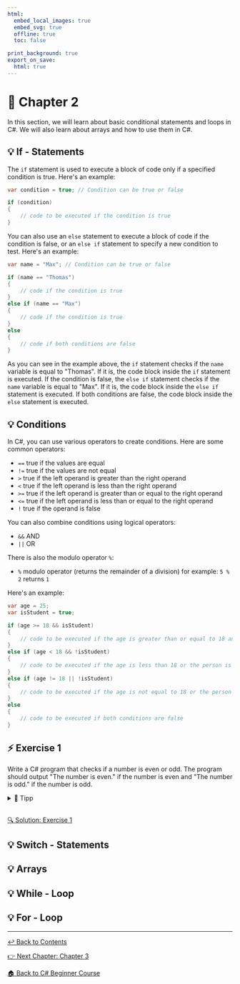 ```yaml
---
html:
  embed_local_images: true
  embed_svg: true
  offline: true
  toc: false

print_background: true
export_on_save:
  html: true
---
```


# 📖 Chapter 2
In this section, we will learn about basic conditional statements and loops in C#. We will also learn about arrays and how to use them in C#.

## 💡 If - Statements
The `if` statement is used to execute a block of code only if a specified condition is true. Here's an example:

``` csharp
var condition = true; // Condition can be true or false

if (condition)
{
    // code to be executed if the condition is true
}
```

You can also use an `else` statement to execute a block of code if the condition is false, or an `else if` statement to specify a new condition to test. Here's an example:

``` csharp
var name = "Max"; // Condition can be true or false

if (name == "Thomas")
{
    // code if the condition is true
}
else if (name == "Max")
{
    // code if the condition is true
}
else
{
    // code if both conditions are false
}
```

As you can see in the example above, the `if` statement checks if the `name` variable is equal to "Thomas". If it is, the code block inside the `if` statement is executed. If the condition is false, the `else if` statement checks if the `name` variable is equal to "Max". If it is, the code block inside the `else if` statement is executed. If both conditions are false, the code block inside the `else` statement is executed.

## 💡 Conditions
In C#, you can use various operators to create conditions. Here are some common operators:

- `==` true if the values are equal
- `!=` true if the values are not equal
- `>` true if the left operand is greater than the right operand
- `<` true if the left operand is less than the right operand
- `>=` true if the left operand is greater than or equal to the right operand
- `<=` true if the left operand is less than or equal to the right operand
- `!` true if the operand is false

You can also combine conditions using logical operators:	

- `&&` AND
- `||` OR

There is also the modulo operator `%`:
- `%` modulo operator (returns the remainder of a division) for example: `5 % 2` returns `1`

Here's an example:

``` csharp
var age = 25;
var isStudent = true;

if (age >= 18 && isStudent)
{
    // code to be executed if the age is greater than or equal to 18 and the person is a student
}
else if (age < 18 && !isStudent)
{
    // code to be executed if the age is less than 18 or the person is not a student
}
else if (age != 18 || !isStudent)
{
    // code to be executed if the age is not equal to 18 or the person is not a student
}
else
{
    // code to be executed if both conditions are false
}
```

## ⚡️ Exercise 1
Write a C# program that checks if a number is even or odd. The program should output "The number is even." if the number is even and "The number is odd." if the number is odd.

<details><summary>📌 Tipp</summary>
<pre>
- Read a number from the console.
- Convert the input to an integer.
- Check if the number is even or odd using the modulo operator (%).
- Output the result.
</pre>
</details>
<br>

[🔍 Solution: Exercise 1](../exercise_solutions/chapter2/exercise1.html)


## 💡 Switch - Statements

## 💡 Arrays

## 💡 While - Loop

## 💡 For - Loop

----

[↩️ Back to Contents](../csharp_beginner_introduction.html)

[👉 Next Chapter: Chapter 3](../chapters/chapter3.html)

[🏠 Back to C# Beginner Course](../../../Introduction.html)